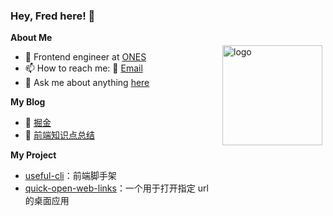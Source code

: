 <img src="https://github-readme-stats.vercel.app/api?username=yucheng1207&show_icons=true" alt="logo" height="160" align="right" style="margin: 5px; margin-top: 80px; margin-bottom: 80px" />
<!-- <p align="right" style="position:absolute;top:280px;right:0;margin: 0 30px;">
<a href="https://www.w3.org/html/" target="_blank" rel="noreferrer"> <img src="https://raw.githubusercontent.com/devicons/devicon/master/icons/html5/html5-original-wordmark.svg" alt="html5" width="30" height="30"/> </a>
<a href="https://www.w3schools.com/css/" target="_blank" rel="noreferrer"> <img src="https://raw.githubusercontent.com/devicons/devicon/master/icons/css3/css3-original-wordmark.svg" alt="css3" width="30" height="30"/> </a>
<a href="https://developer.mozilla.org/en-US/docs/Web/JavaScript" target="_blank" rel="noreferrer"> <img src="https://raw.githubusercontent.com/devicons/devicon/master/icons/javascript/javascript-original.svg" alt="javascript" width="30" height="30"/> </a>
<a href="https://www.typescriptlang.org/" target="_blank" rel="noreferrer"> <img src="https://raw.githubusercontent.com/devicons/devicon/master/icons/typescript/typescript-original.svg" alt="typescript" width="30" height="30"/> </a>
<a href="https://vuejs.org/" target="_blank" rel="noreferrer"> <img src="https://raw.githubusercontent.com/devicons/devicon/master/icons/vuejs/vuejs-original-wordmark.svg" alt="vuejs" width="30" height="30"/> </a>
<a href="https://reactjs.org/" target="_blank" rel="noreferrer"> <img src="https://raw.githubusercontent.com/devicons/devicon/master/icons/react/react-original-wordmark.svg" alt="react" width="30" height="30"/> </a>
<a href="https://nodejs.org" target="_blank" rel="noreferrer"> <img src="https://raw.githubusercontent.com/devicons/devicon/master/icons/nodejs/nodejs-original-wordmark.svg" alt="nodejs" width="40" height="40"/> </a>
<a href="https://webpack.js.org" target="_blank" rel="noreferrer"> <img src="https://raw.githubusercontent.com/devicons/devicon/d00d0969292a6569d45b06d3f350f463a0107b0d/icons/webpack/webpack-original-wordmark.svg" alt="webpack" width="40" height="40"/> </a>
<a href="https://gulpjs.com" target="_blank" rel="noreferrer"> <img src="https://raw.githubusercontent.com/devicons/devicon/master/icons/gulp/gulp-plain.svg" alt="gulp" width="40" height="40"/> </a>
</p> -->


### **Hey, Fred here!** :wave:

**About Me**

- 💼 Frontend engineer at [ONES](https://ones.cn/)
- 📫 How to reach me: 📧 [Email](mailto:zhangyucheng1207@gmail.com)
- 💬 Ask me about anything [here](https://github.com/yucheng1207/yucheng1207/issues)

**My Blog**

- 📖 [掘金](https://juejin.cn/user/720898433231335/posts)
- 📒 [前端知识点总结](https://yucheng1207.github.io/frontend-notes)

**My Project**

- [useful-cli](https://github.com/yucheng1207/useful-cli)：前端脚手架
- [quick-open-web-links](https://github.com/yucheng1207/quick-open-web-links)：一个用于打开指定 url 的桌面应用

<!--
**yucheng1207/yucheng1207** is a ✨ _special_ ✨ repository because its `README.md` (this file) appears on your GitHub profile.

Here are some ideas to get you started:

- 🔭 I’m currently working on ...
- 🌱 I’m currently learning ...
- 👯 I’m looking to collaborate on ...
- 🤔 I’m looking for help with ...
- 💬 Ask me about ...
- 📫 How to reach me: ...
- 😄 Pronouns: ...
- ⚡ Fun fact: ...
-->
